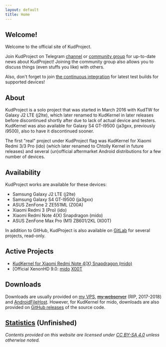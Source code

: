 ```yaml
---
layout: default
title: Home
---
```


## Welcome!

Welcome to the official site of KudProject.

Join KudProject on Telegram [channel](https://t.me/KudProject) or [community group](https://t.me/KudProjectChat) for up-to-date news about KudProject! Joining the community group also allows you to discuss things (even stuffs you like) with others.

Also, don't forget to join [the continuous integration](https://t.me/KudProjectCI) for latest test builds for supported devices!

## About

KudProject is a solo project that was started in March 2016 with KudTW for Galaxy J2 LTE (j2lte), which later renamed to KudKernel in later releases before discontinued shortly after due to lack of actual device and testers. KudKernel was also available for Galaxy S4 GT-I9500 (ja3gxx, previously i9500), also to have it discontinued sooner.

The first "real" project under KudProject flag was KudKernel for Xiaomi Redmi 3/3 Pro (ido) (which later renamed to Chtolly Kernel in future releases) and several (un)official aftermarket Android distributions for a few number of devices.

## Availability

KudProject works are available for these devices:
* Samsung Galaxy J2 LTE (j2lte)
* Samsung Galaxy S4 GT-I9500 (ja3gxx)
* ASUS ZenFone 2 ZE551ML (Z00A)
* Xiaomi Redmi 3 (Pro) (ido)
* Xiaomi Redmi Note 4(X) Snapdragon (mido)
* ASUS ZenFone Max Pro (M1) ZB601/2KL (X00T)

In addition to GitHub, KudProject is also available on [GitLab](https://gitlab.com/KudProject) for several projects, read-only.

## Active Projects

* [KudKernel for Xiaomi Redmi Note 4(X) Snapdragon (mido)](https://forum.xda-developers.com/showthread.php?t=3750502)
* [Official XenonHD 9.0: [mido](https://forum.xda-developers.com/showthread.php?t=3851552) [X00T](https://forum.xda-developers.com/showthread.php?t=3851326)

## Downloads

Downloads are usually provided on [my VPS](https://dl.wafuu.id), ~~[my webserver](https://dl.kud.space)~~ (RIP, 2017-2018) and [AndroidFileHost](https://androidfilehost.com/?w=profile&uid=95916177934531562). However, for KudKernel for mido, downloads are also provided on [GitHub releases](https://github.com/KudProject/kernel_xiaomi_msm8953/releases) of the source code.

## [Statistics](./stats.html) (Unfinished)


_Contents provided on this website are licensed under [CC BY-SA 4.0](https://creativecommons.org/licenses/by-sa/4.0) unless otherwise noted._
